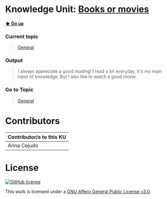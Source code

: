 # Knowledge Unit: [Books or movies](../../knowledge_units/general/books-or-movies.md)

#### [:arrow_up: Go up](../../topics/general.md)
### Current topic
> [General](../../topics/general.md)
### Output
> I always appreciate a good reading! I read a lot everyday, it&#039;s my main input of knowledge. But I also like to watch a good movie.
### Go to Topic
> [General](../../topics/general.md)


# Contributors

| Contributor/s to this KU |
| - | 
| Anna Cejudo |

# License
[![GitHub license](https://img.shields.io/github/license/inbrainz/cerebro)](https://github.com/inbrainz/cerebro/blob/master/LICENSE)

This work is licensed under a [GNU Affero General Public License v3.0](https://www.gnu.org/licenses/agpl-3.0.txt).